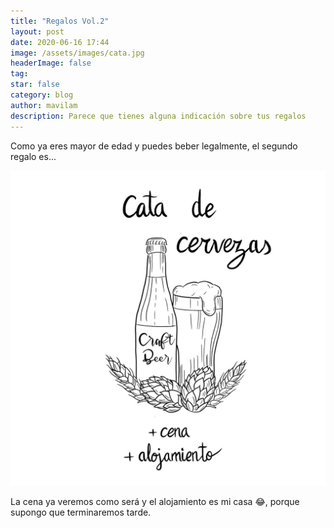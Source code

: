 ```yaml
---
title: "Regalos Vol.2"
layout: post
date: 2020-06-16 17:44
image: /assets/images/cata.jpg
headerImage: false
tag:
star: false
category: blog
author: mavilam
description: Parece que tienes alguna indicación sobre tus regalos
---
```


Como ya eres mayor de edad y puedes beber legalmente, el segundo regalo es...

![Vale](/assets/images/cata.jpg)

La cena ya veremos como será y el alojamiento es mi casa 😂, porque supongo que terminaremos tarde.